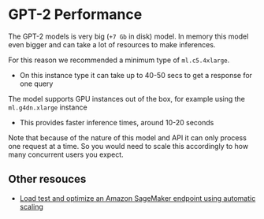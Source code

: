 # GPT-2 Performance

The GPT-2 models is very big (`+7 Gb` in disk) model.
In memory this model even bigger and can take a lot of resources to make inferences.

For this reason we recommended a minimum type of `ml.c5.4xlarge`.

- On this instance type it can take up to 40-50 secs to get a response for one query

The model supports GPU instances out of the box, for example using the `ml.g4dn.xlarge` instance

- This provides faster inference times, around 10-20 seconds

Note that because of the nature of this model and API it can only process one request at a time.
So you would need to scale this accordingly to how many concurrent users you expect.

## Other resouces

- [Load test and optimize an Amazon SageMaker endpoint using automatic scaling](https://aws.amazon.com/blogs/machine-learning/load-test-and-optimize-an-amazon-sagemaker-endpoint-using-automatic-scaling/)
